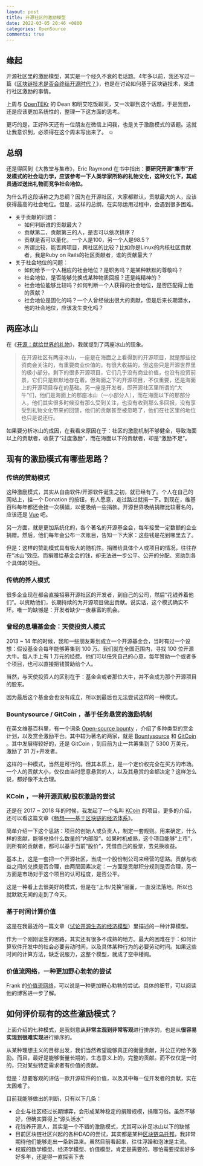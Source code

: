 ```yaml
---
layout: post
title: 开源社区的激励模型
date: 2022-03-05 20:46 +0800
categories: OpenSource
comments: true
---
```


## 缘起

开源社区里的激励模型，其实是一个经久不衰的老话题。4年多以前，我还写过一篇《[区块链技术是否会终结开源时代？](/technology/opensource/2018/01/28/blockchain-vs-open-source-era.html)》，也是在讨论如何基于区块链技术，来进行社区激励的事情。

上周与 [OpenTEKr](https://space.bilibili.com/1177021647) 的 Dean 和明艾吃饭聊天，又一次聊到这个话题，于是我想，还是应该更加系统性的，整理一下这方面的思考。

更巧的是，正好昨天还有一位朋友在微信上问我，也是关于激励模式的话题。这就让我意识到，必须得在这个周末写出来了。 ☺

## 总纲

还是得回到《大教堂与集市》，Eric Raymond 在书中指出：**要研究开源“集市”开发模式的社会动力学，应该参考一下人类学家所称的礼物文化，这种文化下，其成员通过送出礼物而竞争社会地位。**

为什么将这段话称之为总纲？因为在开源社区，大家都默认，贡献最大的人，应该获得最高的社会地位。但是，这样的总纲，在实际运用过程中，会遇到很多困难。

* 关于贡献的问题：
  * 如何判断谁的贡献最大？
  * 贡献第二，贡献第三的人，是否可以依次排序？
  * 贡献是否可以量化，一个人是100，另一个人是98.5？
  * 所谓比较，能否跨项目，跨社区的比较？比如你是Linux的内核社区贡献者，我是Ruby on Rails的社区贡献者，谁的贡献最大？
* 关于社会地位的问题：
  * 如何给予一个人相应的社会地位？是职务吗？是某种默默的尊敬吗？
  * 社会地位，是否能够兑换成某种物质回报？还是纯精神的？
  * 社会地位能够比较吗？如何判断一个人获得的社会地位，是否匹配得上他的贡献？
  * 社会地位是固化的吗？一个人曾经做出很大的贡献，但是后来长期潜水，他的社会地位，应该发生变化吗？

## 两座冰山

在《[开源：献给世界的礼物](/opensource/anthropology/2021/06/15/opensource-gift.html)》，我就提到了两座冰山的现象。

> 在开源社区有两座冰山，一座是在海面之上看得到的开源项目，就是那些投资商会关注的，有重要商业价值的，有很大收益的，但这些只是开源世界里的极小部分。剩下的很多开源项目，它们几乎没有商业价值，也没有投资前景，它们只是默默地存在着。但海面之下的开源项目，不仅重要，还是海面上的开源项目存在的基础。另一座是开发者，即开源社区里所谓的“大牛”们，他们是海面上的那座冰山（一小部分人），而在海面以下的那部分人，他们其实很多时候没有那么受到关注，也没有收到那么多回报，没有享受到礼物文化带来的回馈，他们的贡献甚至被忽略了，他们在社区里的地位也只是说还行。

如果要分析冰山的成因，在我看来原因在于：社区的激励机制不够健全，导致海面以上的贡献者，收获了“过度激励”，而在海面以下的贡献者，却是“激励不足”。

## 现有的激励模式有哪些思路？

### 传统的赞助模式

这种激励模式，其实从自由软件/开源软件诞生之初，就已经有了。个人在自己的网站上，挂一个 Donation 的按钮，有人愿意，走过路过就捐一下。到现在，维基百科每年都还会挂一次横幅，以便吸纳一些捐款。开源世界吸纳捐赠比较著名的，应该还是 [Vue](https://vuejs.org/sponsor/) 吧。

另一方面，就是更加系统化的，各个著名的开源基金会，每年接受一定数额的企业捐赠。然后，他们每年会公布一次账目，告知一下大家：这些钱是花到哪里去了。

但是：这样的赞助模式具有极大的随机性。捐赠给具体个人或项目的情况，往往存在“冰山”效应。而捐赠给基金会的钱，却无法进一步公平、公开的分配、资助到各个具体的项目。

### 传统的养人模式

很多企业现在都会直接招募开源社区的开发者，到自己的公司，然后“花钱养着他们”。以资助他们，长期持续的为开源项目做出贡献。说实话，这个模式确实不坏。唯一的缺憾是：开发者缺少一夜暴富的机会。

### 曾经的息壤基金会：天使投资人模式

2013 ~ 14 年的时候，我和一些朋友筹划成立一个开源基金会，当时有过一个设想：假设基金会每年能够筹集到 100 万。我们就在全国范围内，寻找 100 位开源大牛。每人手上有 1 万元的经费。他们可以任凭自己的心意，每年赞助一个或者多个项目，也可以直接把钱赞助给个人。

当然，与天使投资人的区别在于：基金会或者那位大牛，并不会成为那个开源项目的股东。

因为最后这个基金会也没有成立，所以到最后也无法尝试这样的一种模式。

### Bountysource / GitCoin ，基于任务悬赏的激励机制

在英文维基百科里，有一个词条 [Open-source bounty](https://en.wikipedia.org/wiki/Open-source_bounty) ，介绍了多种类型的赏金计划，以及赏金激励平台。其中较为著名的两家，就是 [Bountysource](https://en.wikipedia.org/wiki/Bountysource) 和 [GitCoin](https://gitcoin.co/) 。其中发展得较好的，还是 GitCoin ，到目前为止一共筹集到了 5300 万美元，激励了 31 万+开发者。

这样的一种模式，当然是可行的。但其本质上，是一个定价权完全在买方的市场。一个人的贡献大小，仅仅由当时愿意悬赏的人，以及其悬赏的金额决定？这样怎么说，都好像不太合理。

### KCoin ，一种开源贡献/股权激励的尝试

还是在 2017 ~ 2018 年的时候，我发起了一个名叫 [KCoin](https://github.com/kaiyuanshe/kcoin/blob/master/README.md) 的项目。更多的介绍，还可以看这篇文章《[畅想——基于区块链的经济体系](/technology/economic/2018/02/11/blockchain-based-economic-system.html)》。

简单介绍一下这个思路：项目的创始人或负责人，制定一套规则。用来确定，什么样的贡献，能够兑换什么数量的“内部股”。如果时机成熟，这个项目能够“上市”，则所有的贡献者，都可以基于当前“股价”，凭借自己的股票，去兑换收益。

基本上，这是一套把一个开源社区，当成一个股份制公司来经营的思路。贡献与收益之间的兑换是否合理，由两层因素决定：一方面是贡献积分规则是否合理，另一方面是市场对于这个项目的认可程度，是否公平。

这是一种看上去很美好的模式，但是在“上市/兑换”层面，一直没法落地，所以也就默默无闻的走到了今天。

### 基于时间计算价值

这是在我最近的一篇文章（[试论开源生态的经济模型](/opensource/2022/02/05/economic-model-of-open-source-ecology.html)）里描述的一种计算模型。

作为一个刚刚诞生的思路，其实还有很多不成熟的地方。最大的困难在于：如何计算软件开发中的社会必要劳动时间，以及具体某种行为的必要劳动时间。如果这些时间的计算方法，缺乏说服力，这整个模型，就成了空中楼阁。

### 价值流网络，一种更加野心勃勃的尝试

Frank 的[价值流网络](http://blog.frankzhao.cn/how_to_measure_open_source_3)，可以说是一种更加野心勃勃的尝试。具体的细节，可以阅读他的博客进一步了解。

## 如何评价现有的这些激励模式？

上面介绍的七种模式，是我刻意**从非常主观到非常客观**进行排序的，也是从**很容易实现到很难实现**进行排序的。

从某种理想主义的目标出发，我们当然希望能够真正的衡量贡献，并公正的给予激励。而且，最好是能够衡量长期的，生态意义上的，完整的贡献。而不仅仅是一时的，只对某些特定需求者有价值的贡献。

但是：想要客观的评估一款开源软件的价值，以及其中每一位开发者的贡献，实在太困难了。

目前我能够做出的判断，只有以下几条：

* 企业与社区经过长期博弈，会形成某种稳定的捐赠规模，捐赠习俗。虽然不够好，但确实算得上“源头活水”
* 花钱养开源人，其实是一个不错的激励模式，尤其可以补足冰山以下的缺憾
* 目前区块链社区兴起的各种DAO的尝试，其实都是某种[区块链乌托邦](/technology/2018/12/31/blockchain-utopia.html)，我非常期待他们能够走出一条新路来。虽然目前看起来，往往浮躁和泡沫是主流。
* 权威的数学模型、经济学模型、价值模型，肯定是需要的，哪怕需要探索好多好多年，还是得一直探索下去